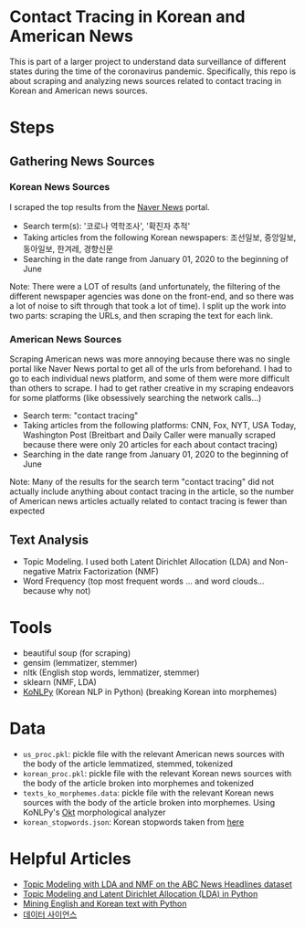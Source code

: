 # Contact Tracing in Korean and American News

This is part of a larger project to understand data surveillance of different states during the time of the coronavirus pandemic. Specifically, this repo is about scraping and analyzing news sources related to contact tracing in Korean and American news sources.

# Steps

## Gathering News Sources

### Korean News Sources
I scraped the top results from the [Naver News](https://news.naver.com/) portal.
* Search term(s): '코로나 역학조사', '확진자 추적'
* Taking articles from the following Korean newspapers: 조선일보, 중앙일보, 동아일보, 한겨레, 경향신문
* Searching in the date range from January 01, 2020 to the beginning of June

Note: There were a LOT of results (and unfortunately, the filtering of the different newspaper agencies was done on the front-end, and so there was a lot of noise to sift through that took a lot of time). I split up the work into two parts: scraping the URLs, and then scraping the text for each link.


### American News Sources
Scraping American news was more annoying because there was no single portal like Naver News portal to get all of the urls from beforehand. I had to go to each individual news platform, and some of them were more difficult than others to scrape. I had to get rather creative in my scraping endeavors for some platforms (like obsessively searching the network calls...)
* Search term: "contact tracing"
* Taking articles from the following platforms: CNN, Fox, NYT, USA Today, Washington Post (Breitbart and Daily Caller were manually scraped because there were only 20 articles for each about contact tracing)
* Searching in the date range from January 01, 2020 to the beginning of June

Note: Many of the results for the search term "contact tracing" did not actually include anything about contact tracing in the article, so the number of American news articles actually related to contact tracing is fewer than expected



## Text Analysis
* Topic Modeling. I used both Latent Dirichlet Allocation (LDA) and Non-negative Matrix Factorization (NMF) 
* Word Frequency (top most frequent words ... and word clouds... because why not)



# Tools 
* beautiful soup (for scraping)
* gensim (lemmatizer, stemmer)
* nltk (English stop words, lemmatizer, stemmer)
* sklearn (NMF, LDA)
* [KoNLPy](https://konlpy.org/en/latest/) (Korean NLP in Python) (breaking Korean into morphemes)

# Data
* `us_proc.pkl`: pickle file with the relevant American news sources with the body of the article lemmatized, stemmed, tokenized
* `korean_proc.pkl`: pickle file with the relevant Korean news sources with the body of the article broken into morphemes and tokenized
* `texts_ko_morphemes.data`: pickle file with the relevant Korean news sources with the body of the article broken into morphemes. Using KoNLPy's [Okt](https://konlpy.org/en/v0.4.4/api/konlpy.tag/) morphological analyzer
* `korean_stopwords.json`: Korean stopwords taken from [here](https://github.com/stopwords-iso/stopwords-ko)

# Helpful Articles

* [Topic Modeling with LDA and NMF on the ABC News Headlines dataset](https://medium.com/ml2vec/topic-modeling-is-an-unsupervised-learning-approach-to-clustering-documents-to-discover-topics-fdfbf30e27df)
* [Topic Modeling and Latent Dirichlet Allocation (LDA) in Python](https://towardsdatascience.com/topic-modeling-and-latent-dirichlet-allocation-in-python-9bf156893c24)
* [Mining English and Korean text with Python](https://www.lucypark.kr/courses/2015-ba/text-mining.html)
* [데이터 사이언스](https://ehfgk78.github.io/2018/01/23/DataScience08-KoNLPy/)




